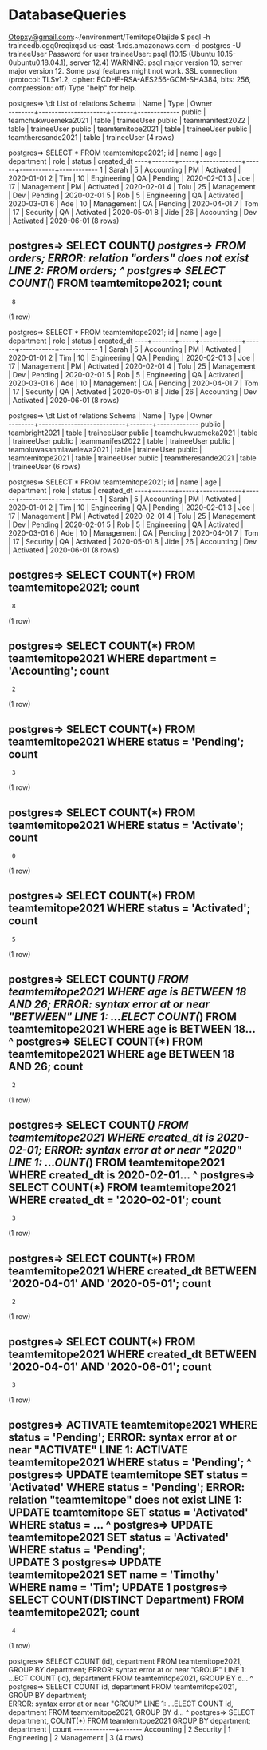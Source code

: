 # DatabaseQueries
Otopxy@gmail.com:~/environment/TemitopeOlajide $ psql -h traineedb.cgq0reqixqsd.us-east-1.rds.amazonaws.com -d postgres -U traineeUser
Password for user traineeUser: 
psql (10.15 (Ubuntu 10.15-0ubuntu0.18.04.1), server 12.4)
WARNING: psql major version 10, server major version 12.
         Some psql features might not work.
SSL connection (protocol: TLSv1.2, cipher: ECDHE-RSA-AES256-GCM-SHA384, bits: 256, compression: off)
Type "help" for help.

postgres=> \dt
                 List of relations
 Schema |        Name         | Type  |    Owner    
--------+---------------------+-------+-------------
 public | teamchukwuemeka2021 | table | traineeUser
 public | teammanifest2022    | table | traineeUser
 public | teamtemitope2021    | table | traineeUser
 public | teamtheresande2021  | table | traineeUser
(4 rows)

postgres=> SELECT * FROM teamtemitope2021;
 id | name  | age | department  | role |  status   | created_dt 
----+-------+-----+-------------+------+-----------+------------
  1 | Sarah |   5 | Accounting  | PM   | Activated | 2020-01-01
  2 | Tim   |  10 | Engineering | QA   | Pending   | 2020-02-01
  3 | Joe   |  17 | Management  | PM   | Activated | 2020-02-01
  4 | Tolu  |  25 | Management  | Dev  | Pending   | 2020-02-01
  5 | Rob   |   5 | Engineering | QA   | Activated | 2020-03-01
  6 | Ade   |  10 | Management  | QA   | Pending   | 2020-04-01
  7 | Tom   |  17 | Security    | QA   | Activated | 2020-05-01
  8 | Jide  |  26 | Accounting  | Dev  | Activated | 2020-06-01
(8 rows)

postgres=> SELECT COUNT(*)
postgres-> FROM orders;
ERROR:  relation "orders" does not exist
LINE 2: FROM orders;
             ^
postgres=> SELECT COUNT(*) FROM teamtemitope2021;
 count 
-------
     8
(1 row)

postgres=> SELECT * FROM teamtemitope2021;
 id | name  | age | department  | role |  status   | created_dt 
----+-------+-----+-------------+------+-----------+------------
  1 | Sarah |   5 | Accounting  | PM   | Activated | 2020-01-01
  2 | Tim   |  10 | Engineering | QA   | Pending   | 2020-02-01
  3 | Joe   |  17 | Management  | PM   | Activated | 2020-02-01
  4 | Tolu  |  25 | Management  | Dev  | Pending   | 2020-02-01
  5 | Rob   |   5 | Engineering | QA   | Activated | 2020-03-01
  6 | Ade   |  10 | Management  | QA   | Pending   | 2020-04-01
  7 | Tom   |  17 | Security    | QA   | Activated | 2020-05-01
  8 | Jide  |  26 | Accounting  | Dev  | Activated | 2020-06-01
(8 rows)

postgres=> \dt
                    List of relations
 Schema |           Name            | Type  |    Owner    
--------+---------------------------+-------+-------------
 public | teambright2021            | table | traineeUser
 public | teamchukwuemeka2021       | table | traineeUser
 public | teammanifest2022          | table | traineeUser
 public | teamoluwasanmiawelewa2021 | table | traineeUser
 public | teamtemitope2021          | table | traineeUser
 public | teamtheresande2021        | table | traineeUser
(6 rows)

postgres=> SELECT * FROM teamtemitope2021;
 id | name  | age | department  | role |  status   | created_dt 
----+-------+-----+-------------+------+-----------+------------
  1 | Sarah |   5 | Accounting  | PM   | Activated | 2020-01-01
  2 | Tim   |  10 | Engineering | QA   | Pending   | 2020-02-01
  3 | Joe   |  17 | Management  | PM   | Activated | 2020-02-01
  4 | Tolu  |  25 | Management  | Dev  | Pending   | 2020-02-01
  5 | Rob   |   5 | Engineering | QA   | Activated | 2020-03-01
  6 | Ade   |  10 | Management  | QA   | Pending   | 2020-04-01
  7 | Tom   |  17 | Security    | QA   | Activated | 2020-05-01
  8 | Jide  |  26 | Accounting  | Dev  | Activated | 2020-06-01
(8 rows)

postgres=> SELECT COUNT(*) FROM teamtemitope2021;
 count 
-------
     8
(1 row)

postgres=> SELECT COUNT(*) FROM teamtemitope2021 WHERE department = 'Accounting';
 count 
-------
     2
(1 row)

postgres=> SELECT COUNT(*) FROM teamtemitope2021 WHERE status = 'Pending';
 count 
-------
     3
(1 row)

postgres=> SELECT COUNT(*) FROM teamtemitope2021 WHERE status = 'Activate';
 count 
-------
     0
(1 row)

postgres=> SELECT COUNT(*) FROM teamtemitope2021 WHERE status = 'Activated';
 count 
-------
     5
(1 row)

postgres=> SELECT COUNT(*) FROM teamtemitope2021 WHERE age is BETWEEN 18 AND 26;
ERROR:  syntax error at or near "BETWEEN"
LINE 1: ...ELECT COUNT(*) FROM teamtemitope2021 WHERE age is BETWEEN 18...
                                                             ^
postgres=> SELECT COUNT(*) FROM teamtemitope2021 WHERE age BETWEEN 18 AND 26;
 count 
-------
     2
(1 row)

postgres=> SELECT COUNT(*) FROM teamtemitope2021 WHERE created_dt is 2020-02-01;
ERROR:  syntax error at or near "2020"
LINE 1: ...OUNT(*) FROM teamtemitope2021 WHERE created_dt is 2020-02-01...
                                                             ^
postgres=> SELECT COUNT(*) FROM teamtemitope2021 WHERE created_dt = '2020-02-01';
 count 
-------
     3
(1 row)

postgres=> SELECT COUNT(*) FROM teamtemitope2021 WHERE created_dt BETWEEN '2020-04-01' AND '2020-05-01';
 count 
-------
     2
(1 row)

postgres=> SELECT COUNT(*) FROM teamtemitope2021 WHERE created_dt BETWEEN '2020-04-01' AND '2020-06-01';
 count 
-------
     3
(1 row)

postgres=> ACTIVATE teamtemitope2021 WHERE status = 'Pending';
ERROR:  syntax error at or near "ACTIVATE"
LINE 1: ACTIVATE teamtemitope2021 WHERE status = 'Pending';
        ^
postgres=> UPDATE teamtemitope SET status = 'Activated' WHERE status = 'Pending';
ERROR:  relation "teamtemitope" does not exist
LINE 1: UPDATE teamtemitope SET status = 'Activated' WHERE status = ...
               ^
postgres=> UPDATE teamtemitope2021  SET status = 'Activated' WHERE status = 'Pending';                                                                          
UPDATE 3
postgres=> UPDATE teamtemitope2021 SET name = 'Timothy' WHERE name = 'Tim';
UPDATE 1
postgres=> SELECT COUNT(DISTINCT Department) FROM teamtemitope2021;
 count 
-------
     4
(1 row)

postgres=> SELECT COUNT (id), department FROM teamtemitope2021, GROUP BY department;
ERROR:  syntax error at or near "GROUP"
LINE 1: ...ECT COUNT (id), department FROM teamtemitope2021, GROUP BY d...
                                                             ^
postgres=> SELECT COUNT id, department FROM teamtemitope2021, GROUP BY department;                                                                              
ERROR:  syntax error at or near "GROUP"
LINE 1: ...ELECT COUNT id, department FROM teamtemitope2021, GROUP BY d...
                                                             ^
postgres=> SELECT department, COUNT(*) FROM teamtemitope2021 GROUP BY department;                                                                               
 department  | count 
-------------+-------
 Accounting  |     2
 Security    |     1
 Engineering |     2
 Management  |     3
(4 rows)
